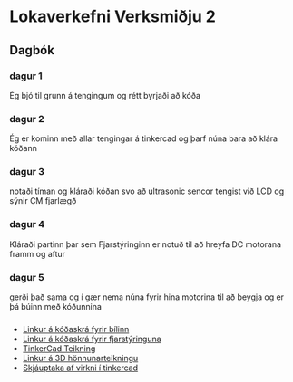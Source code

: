 # Lokaverkefni Verksmiðju 2
## Dagbók
### dagur 1
Ég bjó til grunn á tengingum og rétt byrjaði að kóða
### dagur 2
Ég er kominn með allar tengingar á tinkercad og þarf núna bara að klára kóðann
### dagur 3
notaði tíman og kláraði kóðan svo að ultrasonic sencor tengist við LCD og sýnir CM fjarlægð
### dagur 4
Kláraði partinn þar sem Fjarstýringinn er notuð til að hreyfa DC motorana framm og aftur
### dagur 5 
gerði það sama og í gær nema núna fyrir hina motorina til að beygja og er þá búinn með kóðunnina
###
* [Linkur á kóðaskrá fyrir bílinn](https://github.com/Egillari/verklokaverk/blob/master/billRc.ino)
* [Linkur á kóðaskrá fyrir fjarstýringuna](https://github.com/Egillari/verklokaverk/blob/master/fjarstyr.ino)
* [TinkerCad Teikning](https://www.tinkercad.com/things/jT2s9SYgeqt-car-vesm-lokaverk)
* [Linkur á 3D hönnunarteikningu](https://www.tinkercad.com/things/4GCflfUhMTD-arduino-8x8-matrix-joystick-casing)
* [Skjáuptaka af virkni í tinkercad](https://www.youtube.com/watch?v=cdI8cF3Ws3w)
